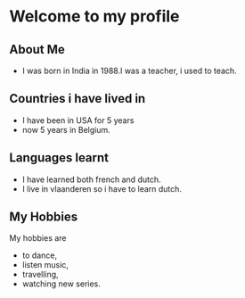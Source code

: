 # Welcome to my profile 


## About Me
- I was born in India in 1988.I was a teacher, i used to teach.

## Countries i have lived in
- I have been in USA for 5 years 
- now 5 years in Belgium.

## Languages learnt

- I have learned both french and dutch.
- I live in vlaanderen so i have to learn dutch.


## My Hobbies

My hobbies are
- to dance, 
- listen music,
- travelling,
- watching new series.
 
